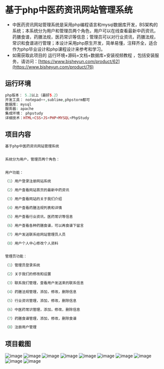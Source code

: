 # 基于php中医药资讯网站管理系统
* 中医药资讯网站管理系统是采用php编程语言和mysql数据库开发，BS架构的系统；本系统分为用户和管理员两个角色，用户可以在线查看最新中药资讯，药膳食谱，药膳法规，医药常识等信息；管理员可以对行业资讯，药膳法规，常识和食谱进行管理；本设计采用php原生开发，简单易懂，注释齐全，适合作为php毕业设计和php课程设计来参考和学习。
* 如需获取此项目的 运行环境+源码+文档+数据库+安装视频教程 ，包括安装服务，请访问：[https://www.bisheyun.com/product/62](https://www.bisheyun.com/product/76)

## 运行环境
```php
php版本： 5.2以上（最好5.2）
开发工具： notepad++,sublime,phpstorm都可
数据库: mysql
服务器: apache
集成环境： phpstudy
详细技术：HTML+CSS+JS+PHP+MYSQL+PhpStudy
```

## 项目内容
```php
基于php中医药资讯网站管理系统


系统分为用户，管理员两个角色：


用户功能：

（1）用户登录注册网站系统

（2）用户查看网站首页的最新中药资讯

（3）用户查看网站的关于我们介绍

（4）用户查看药膳法规列表和详情

（5）用户查看行业资讯，医药常识等信息

（6）用户查看各种药膳食谱，可以再食谱下留言

（7）用户发送联系给网站管理员人员

（8）用户个人中心修改个人资料


管理员功能：

（1）管理员登录系统

（2）关于我们的修改和设置

（3）联系我们管理，查看用户发送来的联系信息

（4）药膳法规管理，添加，修改，删除信息

（5）行业资讯管理，添加，修改，删除信息

（6）中医药常识管理，添加，修改，删除信息

（7）药膳食谱管理，添加，修改，删除食谱

（8）注册用户管理
```

## 项目截图
![image](https://github.com/user-attachments/assets/890abaee-1167-4582-b6cb-47dcd70a0db3)
![image](https://github.com/user-attachments/assets/0534552f-4e8a-4a4d-a591-a2e3ab0a0d88)
![image](https://github.com/user-attachments/assets/68d031b2-7200-4609-a447-9b84faf1ed1a)
![image](https://github.com/user-attachments/assets/e56a26ad-ced2-49c8-87dd-b0a0b2864b14)
![image](https://github.com/user-attachments/assets/40c124f8-dd9c-4f44-bb9c-703f94e0f055)
![image](https://github.com/user-attachments/assets/f6c49aec-14c6-4e50-b759-bd796bfe8306)
![image](https://github.com/user-attachments/assets/d2ae062e-6fc3-451e-8f8f-11b85a30f612)
![image](https://github.com/user-attachments/assets/b26e53ac-db4c-4a6f-820f-a1c68c282755)
![image](https://github.com/user-attachments/assets/ff38f432-c04e-472b-af52-ff76334a661c)
![image](https://github.com/user-attachments/assets/5fb0b783-9fd9-4ba4-be2f-f020ac8664d7)

